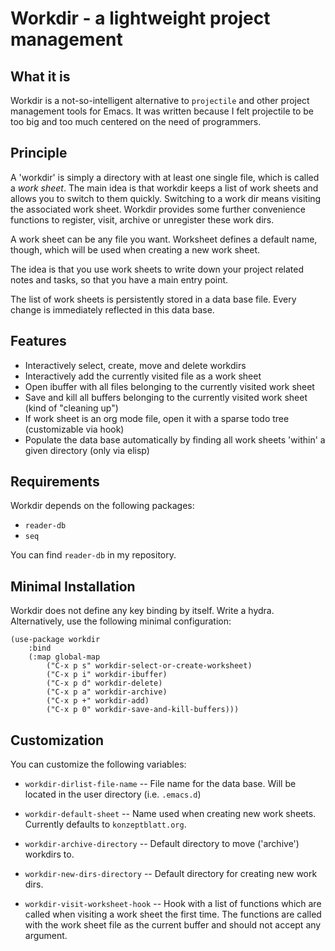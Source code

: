 # Workdir - a lightweight project management

## What it is

Workdir is a not-so-intelligent alternative to `projectile` and other
project management tools for Emacs. It was written because I felt
projectile to be too big and too much centered on the need of
programmers.

## Principle

A 'workdir' is simply a directory with at least one single file, which
is called a *work sheet*. The main idea is that workdir keeps a list
of work sheets and allows you to switch to them quickly. Switching to
a work dir means visiting the associated work sheet. Workdir provides
some further convenience functions to register, visit, archive or
unregister these work dirs.

A work sheet can be any file you want. Worksheet defines a default
name, though, which will be used when creating a new work sheet.  

The idea is that you use work sheets to write down your project
related notes and tasks, so that you have a main entry point.

The list of work sheets is persistently stored in a data base file.
Every change is immediately reflected in this data base.

## Features

 * Interactively select, create, move and delete workdirs
 * Interactively add the currently visited file as a work sheet
 * Open ibuffer with all files belonging to the currently visited work
   sheet
 * Save and kill all buffers belonging to the currently visited work
   sheet (kind of "cleaning up")
 * If work sheet is an org mode file, open it with a sparse todo tree
   (customizable via hook)
 * Populate the data base automatically by finding all work sheets
   'within' a given directory (only via elisp)

## Requirements

Workdir depends on the following packages:

* `reader-db`
 * `seq`

You can find `reader-db` in my repository.

## Minimal Installation 

Workdir does not define any key binding by itself. Write a hydra.
Alternatively, use the following minimal configuration:

```
(use-package workdir
	:bind
	(:map global-map
		("C-x p s" workdir-select-or-create-worksheet)
		("C-x p i" workdir-ibuffer)
		("C-x p d" workdir-delete)
		("C-x p a" workdir-archive)
		("C-x p +" workdir-add)
		("C-x p 0" workdir-save-and-kill-buffers)))
```

## Customization

You can customize the following variables:

 * `workdir-dirlist-file-name` -- File name  for the data base. Will
   be located in the user directory (i.e. `.emacs.d`)
   
 * `workdir-default-sheet` -- Name used when creating new work sheets.
   Currently defaults to `konzeptblatt.org`.
   
 * `workdir-archive-directory` -- Default directory to move
   ('archive') workdirs to.
   
 * `workdir-new-dirs-directory` -- Default directory for creating new work
   dirs.

 * `workdir-visit-worksheet-hook` -- Hook with a list of functions
   which are called when visiting a work sheet the first time. The
   functions are called with the work sheet file as the current buffer
   and should not accept any argument.
   
